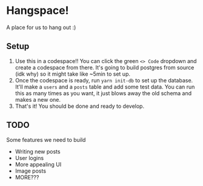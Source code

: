 # Hangspace!

A place for us to hang out :)

## Setup

1. Use this in a codespace!! You can click the green `<> Code` dropdown and create a codespace from there. It's going to build postgres from source (idk why) so it might take like ~5min to set up.
2. Once the codespace is ready, run `yarn init-db` to set up the database. It'll make a `users` and a `posts` table and add some test data. You can run this as many times as you want, it just blows away the old schema and makes a new one.
3. That's it! You should be done and ready to develop.

## TODO

Some features we need to build

- Writing new posts
- User logins
- More appealing UI
- Image posts
- MORE???